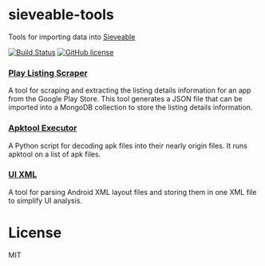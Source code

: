 # sieveable-tools
Tools for importing data into [Sieveable](https://github.com/sikuli/sieveable)

[![Build Status](https://travis-ci.org/sikuli/sieveable-tools.svg?branch=master)](http://travis-ci.org/sikuli/sieveable-tools) [![GitHub license](https://img.shields.io/github/license/mashape/apistatus.svg)](https://github.com/sikuli/sieveable-tools)

### [Play Listing Scraper](Play-Listing-Scraper)
A tool for scraping and extracting the listing details information for an app from the Google Play Store. This tool generates a JSON file that can be imported into a MongoDB collection to store the listing details information.


### [Apktool Executor](Apktool-Executor)
A Python script for decoding apk files into their nearly origin files. It runs apktool on a list of apk files.

### [UI XML](ui-xml)
A tool for parsing Android XML layout files and storing them in one XML file to simplify UI analysis.


# License
MIT
